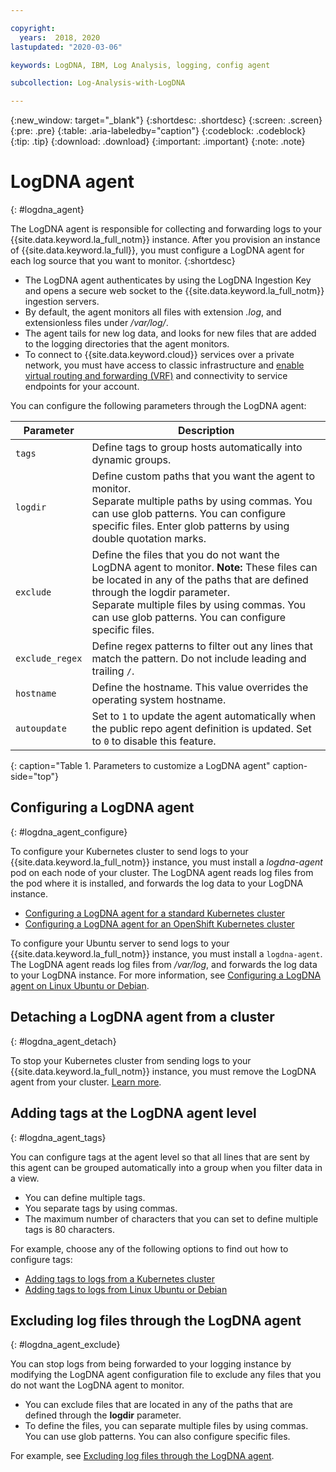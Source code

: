 ```yaml
---

copyright:
  years:  2018, 2020
lastupdated: "2020-03-06"

keywords: LogDNA, IBM, Log Analysis, logging, config agent

subcollection: Log-Analysis-with-LogDNA

---
```


{:new_window: target="_blank"}
{:shortdesc: .shortdesc}
{:screen: .screen}
{:pre: .pre}
{:table: .aria-labeledby="caption"}
{:codeblock: .codeblock}
{:tip: .tip}
{:download: .download}
{:important: .important}
{:note: .note}

# LogDNA agent
{: #logdna_agent}


The LogDNA agent is responsible for collecting and forwarding logs to your {{site.data.keyword.la_full_notm}} instance. After you provision an instance of {{site.data.keyword.la_full}}, you must configure a LogDNA agent for each log source that you want to monitor.
{:shortdesc}

* The LogDNA agent authenticates by using the LogDNA Ingestion Key and opens a secure web socket to the {{site.data.keyword.la_full_notm}} ingestion servers.
* By default, the agent monitors all files with extension *.log*,  and extensionless files under */var/log/*.
* The agent tails for new log data, and looks for new files that are added to the logging directories that the agent monitors.
* To connect to {{site.data.keyword.cloud}} services over a private network, you must have access to classic infrastructure and [enable virtual routing and forwarding (VRF)](/docs/account?topic=account-vrf-service-endpoint) and connectivity to service endpoints for your account.

You can configure the following parameters through the LogDNA agent:

| Parameter | Description |
|-----------|-------------|
| `tags`    | Define tags to group hosts automatically into dynamic groups. |
| `logdir`  | Define custom paths that you want the agent to monitor. </br>Separate multiple paths by using commas. You can use glob patterns. You can configure specific files. Enter glob patterns by using double quotation marks. |
| `exclude` | Define the files that you do not want the LogDNA agent to monitor. **Note:** These files can be located in any of the paths that are defined through the logdir parameter. </br>Separate multiple files by using commas. You can use glob patterns. You can configure specific files. |
| `exclude_regex` | Define regex patterns to filter out any lines that match the pattern. Do not include leading and trailing `/`. |
| `hostname` | Define the hostname. This value overrides the operating system hostname. |
| `autoupdate` | Set to `1` to update the agent automatically when the public repo agent definition is updated. Set to `0` to disable this feature. |  
{: caption="Table 1. Parameters to customize a LogDNA agent" caption-side="top"}


## Configuring a LogDNA agent
{: #logdna_agent_configure}

To configure your Kubernetes cluster to send logs to your {{site.data.keyword.la_full_notm}} instance, you must install a *logdna-agent* pod on each node of your cluster. The LogDNA agent reads log files from the pod where it is installed, and forwards the log data to your LogDNA instance.

* [Configuring a LogDNA agent for a standard Kubernetes cluster](/docs/Log-Analysis-with-LogDNA?topic=Log-Analysis-with-LogDNA-config_agent_kube_cluster)
* [Configuring a LogDNA agent for an OpenShift Kubernetes cluster](/docs/Log-Analysis-with-LogDNA?topic=Log-Analysis-with-LogDNA-config_agent_os_cluster)

To configure your Ubuntu server to send logs to your {{site.data.keyword.la_full_notm}} instance, you must install a `logdna-agent`. The LogDNA agent reads log files from */var/log*, and forwards the log data to your LogDNA instance. For more information, see [Configuring a LogDNA agent on Linux Ubuntu or Debian](/docs/Log-Analysis-with-LogDNA?topic=Log-Analysis-with-LogDNA-config_agent_linux).

## Detaching a LogDNA agent from a cluster
{: #logdna_agent_detach}

To stop your Kubernetes cluster from sending logs to your {{site.data.keyword.la_full_notm}} instance, you must remove the LogDNA agent from your cluster. [Learn more](/docs/Log-Analysis-with-LogDNA?topic=Log-Analysis-with-LogDNA-detach_agent).

## Adding tags at the LogDNA agent level
{: #logdna_agent_tags}

You can configure tags at the agent level so that all lines that are sent by this agent can be grouped automatically into a group when you filter data in a view.

* You can define multiple tags. 
* You separate tags by using commas. 
* The maximum number of characters that you can set to define multiple tags is 80 characters.

For example, choose any of the following options to find out how to configure tags:
* [Adding tags to logs from a Kubernetes cluster](/docs/Log-Analysis-with-LogDNA?topic=Log-Analysis-with-LogDNA-adding_tags#adding_tags_kube)
* [Adding tags to logs from Linux Ubuntu or Debian](/docs/Log-Analysis-with-LogDNA?topic=Log-Analysis-with-LogDNA-adding_tags#adding_tags_linux)


## Excluding log files through the LogDNA agent
{: #logdna_agent_exclude}

You can stop logs from being forwarded to your logging instance by modifying the LogDNA agent configuration file to exclude any files that you do not want the LogDNA agent to monitor. 

* You can exclude files that are located in any of the paths that are defined through the **logdir** parameter. 
* To define the files, you can separate multiple files by using commas. You can use glob patterns. You can also configure specific files.

For example, see [Excluding log files through the LogDNA agent](/docs/Log-Analysis-with-LogDNA?topic=Log-Analysis-with-LogDNA-exclude_logs_from_agent).


